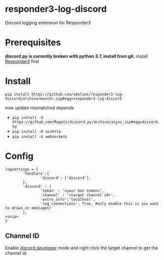 # responder3-log-discord
Discord logging extension for Responder3

# Prerequisites
**discord.py is currently broken with python 3.7, install from git.**
install [Responder3](https://github.com/skelsec/Responder3) first

# Install
```
pip install https://github.com/skelsec/responder3-log-discord/archive/master.zip#egg=responder3-log-discord
```

now update mismatched depends
- `pip install -U https://github.com/Rapptz/discord.py/archive/async.zip#egg=discord.py`
- `pip install -U aiohttp`
- `pip install -U websockets`


# Config

```
logsettings = {
        'handlers':{
                'discord': ['discord'],
        },
        'discord' : {
                'token' : '<your bot token>',
                'channel' : '<target channel id>',
                'extra_info':'localhost',
                'log_connections': True, #only enable this is you want to drown in messages!
        },
<snip>
}
```

## Channel ID
Enable [discord developer](https://support.discordapp.com/hc/en-us/articles/206346498-Where-can-I-find-my-User-Server-Message-ID-) mode and right click the target channel to get the channel id
